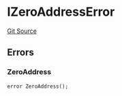 # IZeroAddressError
[Git Source](https://github.com/thrackle-io/forte-rules-engine/blob/4a2e9b2745fc1ebf2913bcb6fdbbd0ad4f2bfe93/src/common/IErrors.sol)


## Errors
### ZeroAddress

```solidity
error ZeroAddress();
```

